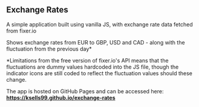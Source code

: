 ## Exchange Rates
A simple application built using vanilla JS, with exchange rate data fetched from fixer.io

Shows exchange rates from EUR to GBP, USD and CAD - along with the fluctuation from the previous day*

*Limitations from the free version of fixer.io's API means that the fluctuations are dummy values hardcoded into the JS file, though the indicator icons are still coded to reflect the fluctuation values should these change.

The app is hosted on GitHub Pages and can be accessed here: **https://ksells99.github.io/exchange-rates**

